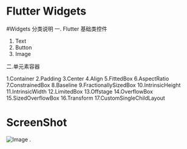 # Flutter Widgets

#Widgets 分类说明
一. Flutter 基础类控件

1. Text
2. Button
3. Image

二.单元素容器

1.Container
2.Padding
3.Center
4.Align
5.FittedBox
6.AspectRatio
7.ConstrainedBox
8.Baseline
9.FractionallySizedBox
10.IntrinsicHeight
11.IntrinsicWidth
12.LimitedBox
13.Offstage
14.OverflowBox
15.SizedOverflowBox
16.Transform
17.CustomSingleChildLayout


# ScreenShot

![Image][1]
.

[1]: https://img-blog.csdnimg.cn/20190121094217472.jpeg?x-oss-process=image/watermark,type_ZmFuZ3poZW5naGVpdGk,shadow_10,text_aHR0cHM6Ly9ibG9nLmNzZG4ubmV0L3UwMTExMTI4NDA=,size_16,color_FFFFFF,t_70
